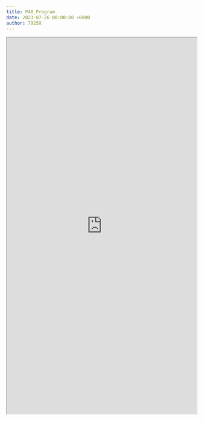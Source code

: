 ```yaml
---
title: P40_Program
date: 2023-07-26 08:00:00 +0800
author: 7925X
---
```


<iframe src="https://y.dialwo.com/7925X2024/20230726-P40_Program.pdf" width="100%" height="1000px"></iframe>
